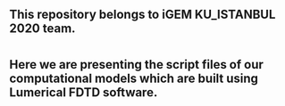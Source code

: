 ## This repository belongs to iGEM KU_ISTANBUL 2020 team.
# 
## Here we are presenting the script files of our computational models which are built using Lumerical FDTD software. 
